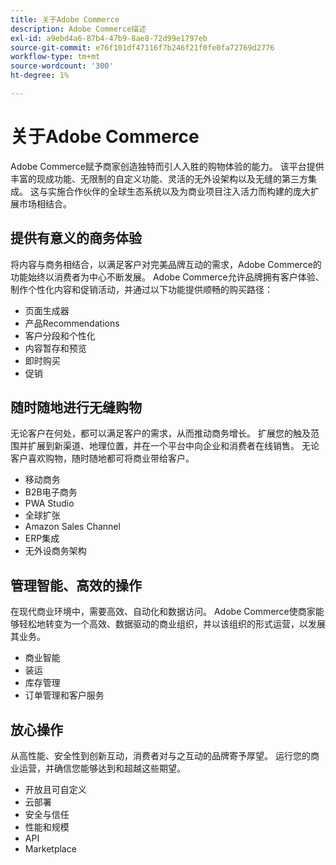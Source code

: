 ```yaml
---
title: 关于Adobe Commerce
description: Adobe Commerce描述
exl-id: a9ebd4a6-87b4-47b9-8ae8-72d99e1797eb
source-git-commit: e76f101df47116f7b246f21f0fe0fa72769d2776
workflow-type: tm+mt
source-wordcount: '300'
ht-degree: 1%

---
```


# 关于Adobe Commerce

Adobe Commerce赋予商家创造独特而引人入胜的购物体验的能力。 该平台提供丰富的现成功能、无限制的自定义功能、灵活的无外设架构以及无缝的第三方集成。 这与实施合作伙伴的全球生态系统以及为商业项目注入活力而构建的庞大扩展市场相结合。

## 提供有意义的商务体验

将内容与商务相结合，以满足客户对完美品牌互动的需求，Adobe Commerce的功能始终以消费者为中心不断发展。 Adobe Commerce允许品牌拥有客户体验、制作个性化内容和促销活动，并通过以下功能提供顺畅的购买路径：

- 页面生成器
- 产品Recommendations
- 客户分段和个性化
- 内容暂存和预览
- 即时购买
- 促销

## 随时随地进行无缝购物

无论客户在何处，都可以满足客户的需求，从而推动商务增长。 扩展您的触及范围并扩展到新渠道、地理位置，并在一个平台中向企业和消费者在线销售。 无论客户喜欢购物，随时随地都可将商业带给客户。

- 移动商务
- B2B电子商务
- PWA Studio
- 全球扩张
- Amazon Sales Channel
- ERP集成
- 无外设商务架构

## 管理智能、高效的操作

在现代商业环境中，需要高效、自动化和数据访问。 Adobe Commerce使商家能够轻松地转变为一个高效、数据驱动的商业组织，并以该组织的形式运营，以发展其业务。

- 商业智能
- 装运
- 库存管理
- 订单管理和客户服务

## 放心操作

从高性能、安全性到创新互动，消费者对与之互动的品牌寄予厚望。 运行您的商业运营，并确信您能够达到和超越这些期望。

- 开放且可自定义
- 云部署
- 安全与信任
- 性能和规模
- API
- Marketplace
